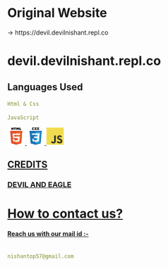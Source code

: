  <h1 > Original Website  </h1>-> https://devil.devilnishant.repl.co


<h1> devil.devilnishant.repl.co </h1>

<h2> Languages Used </h2>

```yaml
Html & Css
```
```yaml
JavaScript
```

<a href="https://www.w3.org/html/" target="_blank"> <img src="https://raw.githubusercontent.com/devicons/devicon/master/icons/html5/html5-original-wordmark.svg" alt="html5" width="40" height="40"/>
<a href="https://www.w3schools.com/css/" target="_blank"> <img src="https://raw.githubusercontent.com/devicons/devicon/master/icons/css3/css3-original-wordmark.svg" alt="css3" width="40" height="40"/>
<a href="https://developer.mozilla.org/en-US/docs/Web/JavaScript" target="_blank"> <img src="https://raw.githubusercontent.com/devicons/devicon/master/icons/javascript/javascript-original.svg" alt="javascript" width="40" height="40"/> 


<h2> CREDITS </h2>

<h3> DEVIL AND EAGLE </h3> 



  <p> <h1> How to contact us? </h1> 
<h4> Reach us with our mail id :- </h4>

```yaml

nishantop57@gmail.com

```
</p>
